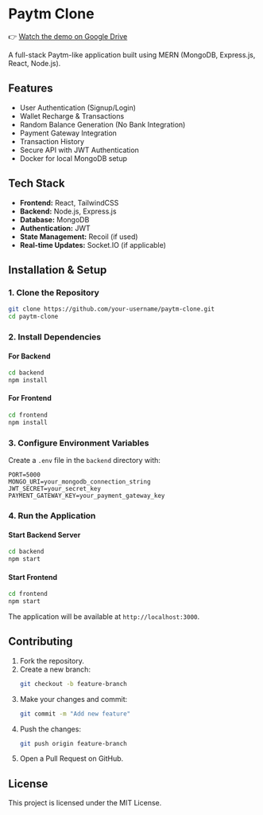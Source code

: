 # Paytm Clone

👉 [Watch the demo on Google Drive](https://drive.google.com/file/d/1HJi3gCKMjaoTgqKEnRtrPF1DbQx0ICbP/view?usp=drive_link)

A full-stack Paytm-like application built using MERN (MongoDB, Express.js, React, Node.js).

## Features
- User Authentication (Signup/Login)
- Wallet Recharge & Transactions
- Random Balance Generation (No Bank Integration)
- Payment Gateway Integration
- Transaction History
- Secure API with JWT Authentication
- Docker for local MongoDB setup

## Tech Stack
- **Frontend:** React, TailwindCSS
- **Backend:** Node.js, Express.js
- **Database:** MongoDB
- **Authentication:** JWT
- **State Management:** Recoil (if used)
- **Real-time Updates:** Socket.IO (if applicable)

## Installation & Setup
### 1. Clone the Repository
```sh
git clone https://github.com/your-username/paytm-clone.git
cd paytm-clone
```

### 2. Install Dependencies
#### For Backend
```sh
cd backend
npm install
```
#### For Frontend
```sh
cd frontend
npm install
```

### 3. Configure Environment Variables
Create a `.env` file in the `backend` directory with:
```env
PORT=5000
MONGO_URI=your_mongodb_connection_string
JWT_SECRET=your_secret_key
PAYMENT_GATEWAY_KEY=your_payment_gateway_key
```

### 4. Run the Application
#### Start Backend Server
```sh
cd backend
npm start
```
#### Start Frontend
```sh
cd frontend
npm start
```

The application will be available at `http://localhost:3000`.

## Contributing
1. Fork the repository.
2. Create a new branch:
   ```sh
   git checkout -b feature-branch
   ```
3. Make your changes and commit:
   ```sh
   git commit -m "Add new feature"
   ```
4. Push the changes:
   ```sh
   git push origin feature-branch
   ```
5. Open a Pull Request on GitHub.

## License
This project is licensed under the MIT License.

